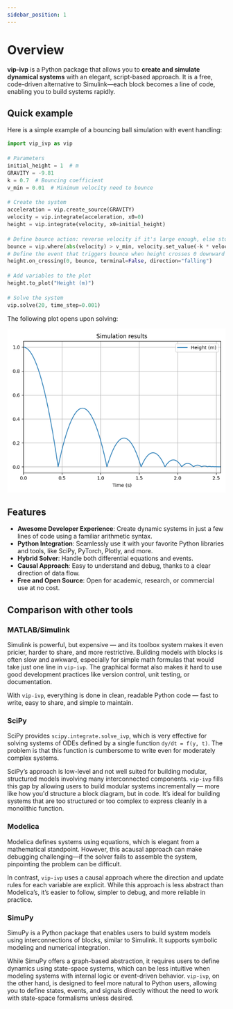 ```yaml
---
sidebar_position: 1
---
```


# Overview



**vip-ivp** is a Python package that allows you to **create and simulate dynamical systems** with an elegant, script-based approach. It is a free, code-driven alternative to Simulink—each block becomes a line of code, enabling you to build systems rapidly.


## Quick example

Here is a simple example of a bouncing ball simulation with event handling:

```python title="bouncing_ball.py"
import vip_ivp as vip

# Parameters
initial_height = 1  # m
GRAVITY = -9.81
k = 0.7  # Bouncing coefficient
v_min = 0.01  # Minimum velocity need to bounce

# Create the system
acceleration = vip.create_source(GRAVITY)
velocity = vip.integrate(acceleration, x0=0)
height = vip.integrate(velocity, x0=initial_height)

# Define bounce action: reverse velocity if it's large enough, else stop
bounce = vip.where(abs(velocity) > v_min, velocity.set_value(-k * velocity), vip.terminate)
# Define the event that triggers bounce when height crosses 0 downward (falling)
height.on_crossing(0, bounce, terminal=False, direction="falling")

# Add variables to the plot
height.to_plot("Height (m)")

# Solve the system
vip.solve(20, time_step=0.001)
```

The following plot opens upon solving:

![Boucing ball plot](./images/bouncing_ball.png)

## Features

- **Awesome Developer Experience**: Create dynamic systems in just a few lines of code using a familiar arithmetic syntax.
- **Python Integration**: Seamlessly use it with your favorite Python libraries and tools, like SciPy, PyTorch, Plotly, and more.
- **Hybrid Solver**: Handle both differential equations and events.
- **Causal Approach**: Easy to understand and debug, thanks to a clear direction of data flow.
- **Free and Open Source**: Open for academic, research, or commercial use at no cost.

## Comparison with other tools

### MATLAB/Simulink

Simulink is powerful, but expensive — and its toolbox system makes it even pricier, harder to share, and more restrictive. Building models with blocks is often slow and awkward, especially for simple math formulas that would take just one line in `vip-ivp`. The graphical format also makes it hard to use good development practices like version control, unit testing, or documentation. 

With `vip-ivp`, everything is done in clean, readable Python code — fast to write, easy to share, and simple to maintain.

### SciPy

SciPy provides `scipy.integrate.solve_ivp`, which is very effective for solving systems of ODEs defined by a single function `dy/dt = f(y, t)`. The problem is that this function is cumbersome to write even for moderately complex systems. 

SciPy’s approach is low-level and not well suited for building modular, structured models involving many interconnected components.  `vip-ivp` fills this gap by allowing users to build modular systems incrementally — more like how you'd structure a block diagram, but in code. It’s ideal for building systems that are too structured or too complex to express cleanly in a monolithic function.

### Modelica

Modelica defines systems using equations, which is elegant from a mathematical standpoint. However, this acausal approach can make debugging challenging—if the solver fails to assemble the system, pinpointing the problem can be difficult.

In contrast, `vip-ivp` uses a causal approach where the direction and update rules for each variable are explicit. While this approach is less abstract than Modelica’s, it’s easier to follow, simpler to debug, and more reliable in practice.


### SimuPy

SimuPy is a Python package that enables users to build system models using interconnections of blocks, similar to Simulink. It supports symbolic modeling and numerical integration.

While SimuPy offers a graph-based abstraction, it requires users to define dynamics using state-space systems, which can be less intuitive when modeling systems with internal logic or event-driven behavior. `vip-ivp`, on the other hand, is designed to feel more natural to Python users, allowing you to define states, events, and signals directly without the need to work with state-space formalisms unless desired.


